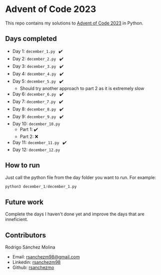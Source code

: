 # Advent of Code 2023
This repo contains my solutions to [Advent of Code 2023](https://adventofcode.com/) in Python.  

## Days completed
- Day 1: ```december_1.py ```  ✔️
- Day 2: ```december_2.py ```  ✔️
- Day 3: ```december_3.py ```  ✔️
- Day 4: ```december_4.py ```  ✔️
- Day 5: ```december_5.py ```  ✔️
    - Should try another approach to part 2 as it is extremely slow
- Day 6: ```december_6.py ```  ✔️
- Day 7: ```december_7.py ```  ✔️
- Day 8: ```december_8.py ```  ✔️
- Day 9: ```december_9.py ```  ✔️
- Day 10: ```december_10.py ``` 
    - Part 1: ✔️
    - Part 2: ❌
- Day 11: ```december_11.py ``` ✔️
- Day 12: ```december_12.py ```   

## How to run
Just call the python file from the day folder you want to run. For example:

```python
python3 december_1/december_1.py
```

## Future work
Complete the days I haven't done yet and improve the days that are inneficient.

## Contributors
Rodrigo Sánchez Molina
- Email: rsanchezm98@gmail.com
- Linkedin: [rsanchezm98](https://www.linkedin.com/in/rsanchezm98/)
- Github: [rsanchezmo](https://github.com/rsanchezmo)
